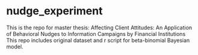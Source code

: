 # nudge_experiment
This is the repo for master thesis: Affecting Client Attitudes: An Application of Behavioral Nudges to Information Campaigns by Financial Institutions        
This repo includes original dataset and r script for beta-binomial Bayesian model.
